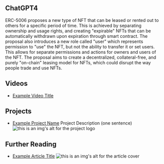 ## ChatGPT4

ERC-5006 proposes a new type of NFT that can be leased or rented out to others for a specific period of time. This is achieved by separating ownership and usage rights, and creating "expirable" NFTs that can be automatically withdrawn upon expiration through smart contract. The proposal also introduces a new role called "user" which represents permission to "use" the NFT, but not the ability to transfer it or set users. This allows for separate permissions and actions for owners and users of the NFT. The proposal aims to create a decentralized, collateral-free, and purely "on-chain" leasing model for NFTs, which could disrupt the way people trade and use NFTs.

## Videos

- [Example Video Title](https://www.youtube.com/watch?v=TDGq4aeevgY)

## Projects

- [Example Project Name](https://xxxx.xxx/xxxxx) Project Description (one sentence) ![this is an img's alt for the project logo](https://xxxx.xxx/project-logo.xxx)

## Further Reading

- [Example Article Title](https://xxxx.xxx/xxxxx) ![this is an img's alt for the article cover](https://xxxx.xxx/article-cover.xxx)
